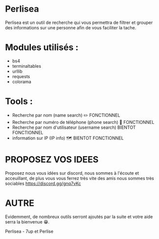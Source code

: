 # Perlisea 
Perlisea est un outil de recherche qui vous permettra de filtrer et grouper des informations 
sur une personne afin de vous faciliter la tache.

# Modules utilisés :
- bs4
- terminaltables
- urllib
- requests 
- colorama

# Tools :
 - Recherche par nom (name search) ✏️ FONCTIONNEL
 - Recherche par numéro de téléphone (phone search)  📱  FONCTIONNEL
 - Recherche par nom d'utilisateur (username search) BIENTOT FONCTIONNEL
 - information sur IP (IP info)  🗺  BIENTOT FONCTIONNEL

# PROPOSEZ VOS IDEES
Proposez nous vous idées sur discord, nous sommes à l'écoute et acceuillant, de plus vous vous ferrez très vite des amis
nous sommes très sociables https://discord.gg/gnq7vKc

# AUTRE 
Evidemment, de nombreux outils serront ajoutés par la suite et votre aide serra la bienvenue 😁.




Perlisea - 7up et Perlise

